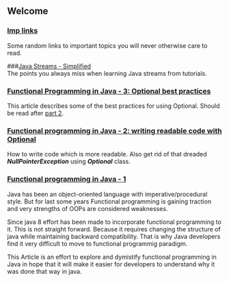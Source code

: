 ## Welcome

### [Imp links](links/java.md)
Some random links to important topics you will never otherwise care to read.


###[Java Streams - Simplified](articles/JavaStream1.md)  
The points you always miss when learning Java streams from tutorials.

### [Functional Programming in Java - 3: Optional best practices](articles/OptionalBestPractice.md)
This article describes some of the best practices for using Optional. Should be read after [part 2](articles/Optional.md).

### [Functional programming in Java - 2:  writing readable code with Optional](articles/Optional.md)
How to write code which is more readable. Also get rid of that dreaded ***NullPointerException*** using ***Optional*** class.

### [Functional programming in Java - 1](articles/functionalProgrammingInJava.md)
Java has been an object-oriented language with imperative/procedural style.
But for last some years Functional programming is gaining traction and very strengths of OOPs are considered weaknesses.

Since java 8 effort has been made to incorporate functional programming to it. This is not straight forward. Because it requires changing the structure of java while maintaining backward compatibility.
That is why Java developers find it very difficult to move to functional programmig paradigm.

This Article is an effort to explore and dymistify functional programming in Java in hope that it will make it easier for developers to understand why it was done that way in java.
